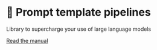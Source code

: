 # 📖 Prompt template pipelines

Library to supercharge your use of large language models

[Read the manual](https://github.com/webgptorg/promptbook)